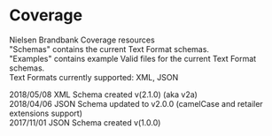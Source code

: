 # Coverage
Nielsen Brandbank Coverage resources </BR>
"Schemas" contains the current Text Format schemas. </BR>
"Examples" contains example Valid files for the current Text Format schemas. </BR>
Text Formats currently supported: XML, JSON </BR>

2018/05/08 XML Schema created v(2.1.0) (aka v2a) </BR>
2018/04/06 JSON Schema updated to v2.0.0 (camelCase and retailer extensions support) </BR>
2017/11/01 JSON Schema created v(1.0.0) </BR>